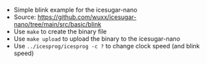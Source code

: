 
 * Simple blink example for the icesugar-nano
 * Source: https://github.com/wuxx/icesugar-nano/tree/main/src/basic/blink
 * Use `make` to create the binary file
 * Use `make upload` to upload the binary to the icesugar-nano
 * Use `../icesprog/icesprog -c ?` to change clock speed (and blink speed)
 